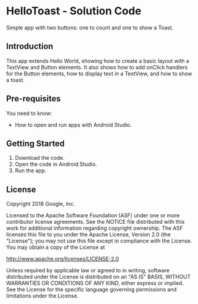 HelloToast - Solution Code
==========================

Simple app with two buttons: one to count and one to show a Toast.

Introduction
------------

This app extends Hello World, showing how to create a basic layout with a
TextView and Button elements. It also shows how to add onClick handlers
for the Button elements, how to display text in a TextView, and
how to show a toast.

Pre-requisites
--------------

You need to know:
- How to open and run apps with Android Studio.

Getting Started
---------------

1. Download the code.
2. Open the code in Android Studio.
3. Run the app.


License
-------

Copyright 2018 Google, Inc.

Licensed to the Apache Software Foundation (ASF) under one or more contributor
license agreements.  See the NOTICE file distributed with this work for
additional information regarding copyright ownership.  The ASF licenses this
file to you under the Apache License, Version 2.0 (the "License"); you may not
use this file except in compliance with the License.  You may obtain a copy of
the License at

  http://www.apache.org/licenses/LICENSE-2.0

Unless required by applicable law or agreed to in writing, software
distributed under the License is distributed on an "AS IS" BASIS, WITHOUT
WARRANTIES OR CONDITIONS OF ANY KIND, either express or implied.  See the
License for the specific language governing permissions and limitations under
the License.
